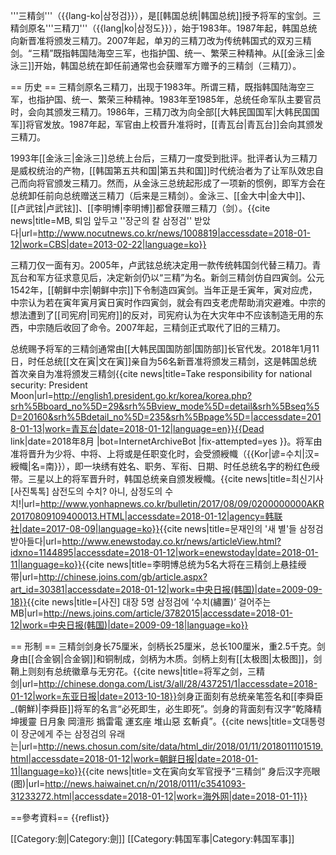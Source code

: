 '''三精剑'''（{{lang-ko|삼정검}}），是[[韩国总统|韩国总统]]授予将军的宝剑。三精剑原名'''三精刀'''（{{lang|ko|삼정도}}），始于1983年。1987年起，韩国总统向新晋准将颁发三精刀。2007年起，单刃的三精刀改为传统韩国式的双刃三精剑。“三精”既指韩国陆海空三军，也指护国、统一、繁荣三种精神。从[[金泳三|金泳三]]开始，韩国总统在卸任前通常也会获赠军方赠予的三精剑（三精刀）。

== 历史 ==
三精剑原名三精刀，出现于1983年。所谓三精，既指韩国陆海空三军，也指护国、统一、繁荣三种精神。<ref name="haiwai" />1983年至1985年，总统任命军队主要官员时，会向其颁发三精刀。1986年，三精刀改为向全部[[大韩民国国军|大韩民国国军]]将官发放。1987年起，军官由上校晋升准将时，[[青瓦台|青瓦台]]会向其颁发三精刀。<ref name="chosun2018" />

1993年[[金泳三|金泳三]]总统上台后，三精刀一度受到批评。批评者认为三精刀是威权统治的产物，[[韩国第五共和国|第五共和国]]时代统治者为了让军队效忠自己而向将官颁发三精刀。然而，从金泳三总统起形成了一项新的惯例，即军方会在总统卸任前向总统赠送三精刀（后来是三精剑）。金泳三、[[金大中|金大中]]、[[卢武铉|卢武铉]]、[[李明博|李明博]]都曾获赠三精刀（剑）。<ref name="donga2013" /><ref name="CBS">{{cite news|title=MB, 퇴임 앞두고 ''장군의 칼 삼정검'' 받았다|url=http://www.nocutnews.co.kr/news/1008819|accessdate=2018-01-12|work=CBS|date=2013-02-22|language=ko}}</ref>

三精刀仅一面有刃。2005年，卢武铉总统决定用一款传统韩国剑代替三精刀。青瓦台和军方征求意见后，决定新剑仍以“三精”为名。新剑三精剑仿自四寅剑。公元1542年，[[朝鲜中宗|朝鲜中宗]]下令制造四寅剑。当年正是壬寅年，寅对应虎，中宗认为若在寅年寅月寅日寅时作四寅剑，就会有四支老虎帮助消灾避难。中宗的想法遭到了[[司宪府|司宪府]]的反对，司宪府认为在大灾年中不应该制造无用的东西，中宗随后收回了命令。2007年起，三精剑正式取代了旧的三精刀。<ref name="donga2013" />

总统赐予将军的三精剑通常由[[大韩民国国防部|国防部]]长官代发。2018年1月11日，时任总统[[文在寅|文在寅]]亲自为56名新晋准将颁发三精剑，这是韩国总统首次亲自为准将颁发三精剑<ref>{{cite news|title=Take responsibility for national security: President Moon|url=http://english1.president.go.kr/korea/korea.php?srh%5Bboard_no%5D=29&srh%5Bview_mode%5D=detail&srh%5Bseq%5D=20160&srh%5Bdetail_no%5D=235&srh%5Bpage%5D=|accessdate=2018-01-13|work=青瓦台|date=2018-01-12|language=en}}{{Dead link|date=2018年8月 |bot=InternetArchiveBot |fix-attempted=yes }}</ref>。将军由准将晋升为少将、中将、上将或是任职变化时，会受颁綬幟（{{Kor|谚=수치|汉=綬幟|名=南}}），即一块绣有姓名、职务、军衔、日期、时任总统名字的粉红色绶带。三星以上的将军晋升时，韩国总统亲自颁发綬幟。<ref>{{cite news|title=최신기사 [사진톡톡] 삼전도의 수치? 아니, 삼정도의 수치!|url=http://www.yonhapnews.co.kr/bulletin/2017/08/09/0200000000AKR20170809109400013.HTML|accessdate=2018-01-12|agency=韩联社|date=2017-08-09|language=ko}}</ref><ref>{{cite news|title=문재인의 '새 별'들 삼정검 받아들다|url=http://www.enewstoday.co.kr/news/articleView.html?idxno=1144895|accessdate=2018-01-12|work=enewstoday|date=2018-01-11|language=ko}}</ref><ref name="CBS" /><ref>{{cite news|title=李明博总统为5名大将在三精剑上悬挂绶带|url=http://chinese.joins.com/gb/article.aspx?art_id=30381|accessdate=2018-01-12|work=中央日报(韩国)|date=2009-09-18}}</ref><ref>{{cite news|title=[사진] 대장 5명 삼정검에 ‘수치(繡置)’ 걸어주는 MB|url=http://news.joins.com/article/3782015|accessdate=2018-01-12|work=中央日报(韩国)|date=2009-09-18|language=ko}}</ref>

== 形制 ==
三精剑剑身长75厘米，剑柄长25厘米，总长100厘米，重2.5千克。剑身由[[合金钢|合金钢]]和铜制成，剑柄为木质。<ref name="CBS" />剑柄上刻有[[太极图|太极图]]，剑鞘上则刻有总统徽章与无穷花。<ref name="donga2013">{{cite news|title=将军之剑，三精剑|url=http://chinese.donga.com/List/3/all/28/437251/1|accessdate=2018-01-12|work=东亚日报|date=2013-10-18}}</ref>剑身正面刻有总统亲笔签名和[[李舜臣_(朝鮮)|李舜臣]]将军的名言“必死即生，必生即死”。剑身的背面刻有汉字“乾降精 坤援靈 日月象 岡澶形 撝雷電 運玄座 堆山惡 玄斬貞”。<ref name="chosun2018">{{cite news|title=文대통령이 장군에게 주는 삼정검의 유래는|url=http://news.chosun.com/site/data/html_dir/2018/01/11/2018011101519.html|accessdate=2018-01-12|work=朝鲜日报|date=2018-01-11|language=ko}}</ref><ref name="haiwai">{{cite news|title=文在寅向女军官授予“三精剑” 身后汉字亮眼(图)|url=http://news.haiwainet.cn/n/2018/0111/c3541093-31233272.html|accessdate=2018-01-12|work=海外网|date=2018-01-11}}</ref>

==參考資料==
{{reflist}}

[[Category:劍|Category:劍]]
[[Category:韩国军事|Category:韩国军事]]
